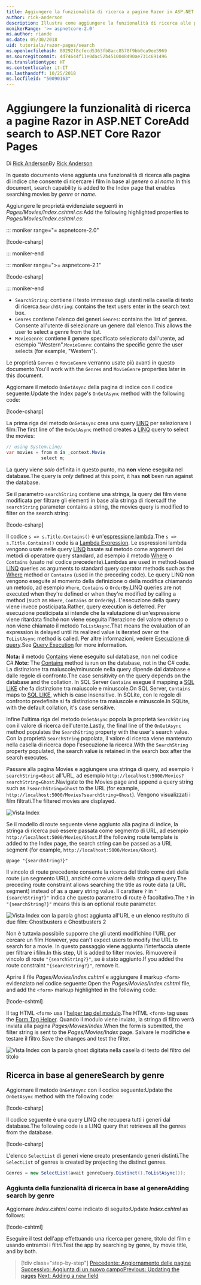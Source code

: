 ```yaml
---
title: Aggiungere la funzionalità di ricerca a pagine Razor in ASP.NET Core
author: rick-anderson
description: Illustra come aggiungere la funzionalità di ricerca alle pagine Razor di ASP.NET Core
monikerRange: '>= aspnetcore-2.0'
ms.author: riande
ms.date: 05/30/2018
uid: tutorials/razor-pages/search
ms.openlocfilehash: 80292f8cfecd5363fb8acc8578f9bb0ca9ee5969
ms.sourcegitcommit: 4d74644f11e0dac52b4510048490ae731c691496
ms.translationtype: HT
ms.contentlocale: it-IT
ms.lasthandoff: 10/25/2018
ms.locfileid: "50090163"
---
```

# <a name="add-search-to-aspnet-core-razor-pages"></a><span data-ttu-id="82a3c-103">Aggiungere la funzionalità di ricerca a pagine Razor in ASP.NET Core</span><span class="sxs-lookup"><span data-stu-id="82a3c-103">Add search to ASP.NET Core Razor Pages</span></span>

<span data-ttu-id="82a3c-104">Di [Rick Anderson](https://twitter.com/RickAndMSFT)</span><span class="sxs-lookup"><span data-stu-id="82a3c-104">By [Rick Anderson](https://twitter.com/RickAndMSFT)</span></span>

<span data-ttu-id="82a3c-105">In questo documento viene aggiunta una funzionalità di ricerca alla pagina di indice che consente di ricercare i film in base al *genere* o al *nome*.</span><span class="sxs-lookup"><span data-stu-id="82a3c-105">In this document, search capability is added to the Index page that enables searching movies by *genre* or *name*.</span></span>

<span data-ttu-id="82a3c-106">Aggiungere le proprietà evidenziate seguenti in *Pages/Movies/Index.cshtml.cs*:</span><span class="sxs-lookup"><span data-stu-id="82a3c-106">Add the following highlighted properties to *Pages/Movies/Index.cshtml.cs*:</span></span>

::: moniker range="= aspnetcore-2.0"

[!code-csharp[](razor-pages-start/sample/RazorPagesMovie/Pages/Movies/Index.cshtml.cs?name=snippet_newProps&highlight=11-999)]

::: moniker-end

::: moniker range=">= aspnetcore-2.1"

[!code-csharp[](razor-pages-start/sample/RazorPagesMovie21/Pages/Movies/Index.cshtml.cs?name=snippet_newProps&highlight=11-999)]

::: moniker-end

* <span data-ttu-id="82a3c-107">`SearchString`: contiene il testo immesso dagli utenti nella casella di testo di ricerca.</span><span class="sxs-lookup"><span data-stu-id="82a3c-107">`SearchString`: contains the text users enter in the search text box.</span></span>
* <span data-ttu-id="82a3c-108">`Genres` contiene l'elenco dei generi.</span><span class="sxs-lookup"><span data-stu-id="82a3c-108">`Genres`: contains the list of genres.</span></span> <span data-ttu-id="82a3c-109">Consente all'utente di selezionare un genere dall'elenco.</span><span class="sxs-lookup"><span data-stu-id="82a3c-109">This allows the user to select a genre from the list.</span></span>
* <span data-ttu-id="82a3c-110">`MovieGenre`: contiene il genere specificato selezionato dall'utente, ad esempio "Western".</span><span class="sxs-lookup"><span data-stu-id="82a3c-110">`MovieGenre`: contains the specific genre the user selects (for example, "Western").</span></span>

<span data-ttu-id="82a3c-111">Le proprietà `Genres` e `MovieGenre` verranno usate più avanti in questo documento.</span><span class="sxs-lookup"><span data-stu-id="82a3c-111">You'll work with the `Genres` and `MovieGenre` properties later in this document.</span></span>

<span data-ttu-id="82a3c-112">Aggiornare il metodo `OnGetAsync` della pagina di indice con il codice seguente:</span><span class="sxs-lookup"><span data-stu-id="82a3c-112">Update the Index page's `OnGetAsync` method with the following code:</span></span>

[!code-csharp[](razor-pages-start/sample/RazorPagesMovie/Pages/Movies/Index.cshtml.cs?name=snippet_1stSearch)]

<span data-ttu-id="82a3c-113">La prima riga del metodo `OnGetAsync` crea una query [LINQ](/dotnet/csharp/programming-guide/concepts/linq/) per selezionare i film:</span><span class="sxs-lookup"><span data-stu-id="82a3c-113">The first line of the `OnGetAsync` method creates a [LINQ](/dotnet/csharp/programming-guide/concepts/linq/) query to select the movies:</span></span>

```csharp
// using System.Linq;
var movies = from m in _context.Movie
             select m;
```

<span data-ttu-id="82a3c-114">La query viene *solo* definita in questo punto, ma **non** viene eseguita nel database.</span><span class="sxs-lookup"><span data-stu-id="82a3c-114">The query is *only* defined at this point, it has **not** been run against the database.</span></span>

<span data-ttu-id="82a3c-115">Se il parametro `searchString` contiene una stringa, la query dei film viene modificata per filtrare gli elementi in base alla stringa di ricerca:</span><span class="sxs-lookup"><span data-stu-id="82a3c-115">If the `searchString` parameter contains a string, the movies query is modified to filter on the search string:</span></span>

[!code-csharp[](razor-pages-start/sample/RazorPagesMovie/Pages/Movies/Index.cshtml.cs?name=snippet_SearchNull)]

<span data-ttu-id="82a3c-116">Il codice `s => s.Title.Contains()` è un'[espressione lambda](/dotnet/csharp/programming-guide/statements-expressions-operators/lambda-expressions).</span><span class="sxs-lookup"><span data-stu-id="82a3c-116">The `s => s.Title.Contains()` code is a [Lambda Expression](/dotnet/csharp/programming-guide/statements-expressions-operators/lambda-expressions).</span></span> <span data-ttu-id="82a3c-117">Le espressioni lambda vengono usate nelle query [LINQ](/dotnet/csharp/programming-guide/concepts/linq/) basate sul metodo come argomenti dei metodi di operatore query standard, ad esempio il metodo [Where](/dotnet/csharp/programming-guide/concepts/linq/query-syntax-and-method-syntax-in-linq) o `Contains` (usato nel codice precedente).</span><span class="sxs-lookup"><span data-stu-id="82a3c-117">Lambdas are used in method-based [LINQ](/dotnet/csharp/programming-guide/concepts/linq/) queries as arguments to standard query operator methods such as the [Where](/dotnet/csharp/programming-guide/concepts/linq/query-syntax-and-method-syntax-in-linq) method or `Contains` (used in the preceding code).</span></span> <span data-ttu-id="82a3c-118">Le query LINQ non vengono eseguite al momento della definizione o della modifica chiamando un metodo, ad esempio `Where`, `Contains` o `OrderBy`.</span><span class="sxs-lookup"><span data-stu-id="82a3c-118">LINQ queries are not executed when they're defined or when they're modified by calling a method (such as `Where`, `Contains`  or `OrderBy`).</span></span> <span data-ttu-id="82a3c-119">L'esecuzione della query viene invece posticipata.</span><span class="sxs-lookup"><span data-stu-id="82a3c-119">Rather, query execution is deferred.</span></span> <span data-ttu-id="82a3c-120">Per esecuzione posticipata si intende che la valutazione di un'espressione viene ritardata finché non viene eseguita l'iterazione del valore ottenuto o non viene chiamato il metodo `ToListAsync`.</span><span class="sxs-lookup"><span data-stu-id="82a3c-120">That means the evaluation of an expression is delayed until its realized value is iterated over or the `ToListAsync` method is called.</span></span> <span data-ttu-id="82a3c-121">Per altre informazioni, vedere [Esecuzione di query](/dotnet/framework/data/adonet/ef/language-reference/query-execution).</span><span class="sxs-lookup"><span data-stu-id="82a3c-121">See [Query Execution](/dotnet/framework/data/adonet/ef/language-reference/query-execution) for more information.</span></span>

<span data-ttu-id="82a3c-122">**Nota:** il metodo [Contains](/dotnet/api/system.data.objects.dataclasses.entitycollection-1.contains) viene eseguito sul database, non nel codice C#.</span><span class="sxs-lookup"><span data-stu-id="82a3c-122">**Note:** The [Contains](/dotnet/api/system.data.objects.dataclasses.entitycollection-1.contains) method is run on the database, not in the C# code.</span></span> <span data-ttu-id="82a3c-123">La distinzione tra maiuscole/minuscole nella query dipende dal database e dalle regole di confronto.</span><span class="sxs-lookup"><span data-stu-id="82a3c-123">The case sensitivity on the query depends on the database and the collation.</span></span> <span data-ttu-id="82a3c-124">In SQL Server `Contains` esegue il mapping a [SQL LIKE](/sql/t-sql/language-elements/like-transact-sql) che fa distinzione tra maiuscole e minuscole.</span><span class="sxs-lookup"><span data-stu-id="82a3c-124">On SQL Server, `Contains` maps to [SQL LIKE](/sql/t-sql/language-elements/like-transact-sql), which is case insensitive.</span></span> <span data-ttu-id="82a3c-125">In SQLite, con le regole di confronto predefinite si fa distinzione tra maiuscole e minuscole.</span><span class="sxs-lookup"><span data-stu-id="82a3c-125">In SQLite, with the default collation, it's case sensitive.</span></span>

<span data-ttu-id="82a3c-126">Infine l'ultima riga del metodo `OnGetAsync` popola la proprietà `SearchString` con il valore di ricerca dell'utente.</span><span class="sxs-lookup"><span data-stu-id="82a3c-126">Lastly, the final line of the `OnGetAsync` method populates the `SearchString` property with the user's search value.</span></span> <span data-ttu-id="82a3c-127">Con la proprietà `SearchString` popolata, il valore di ricerca viene mantenuto nella casella di ricerca dopo l'esecuzione la ricerca.</span><span class="sxs-lookup"><span data-stu-id="82a3c-127">With the `SearchString` property populated, the search value is retained in the search box after the search executes.</span></span>

<span data-ttu-id="82a3c-128">Passare alla pagina Movies e aggiungere una stringa di query, ad esempio `?searchString=Ghost` all'URL, ad esempio `http://localhost:5000/Movies?searchString=Ghost`.</span><span class="sxs-lookup"><span data-stu-id="82a3c-128">Navigate to the Movies page and append a query string such as `?searchString=Ghost` to the URL (for example, `http://localhost:5000/Movies?searchString=Ghost`).</span></span> <span data-ttu-id="82a3c-129">Vengono visualizzati i film filtrati.</span><span class="sxs-lookup"><span data-stu-id="82a3c-129">The filtered movies are displayed.</span></span>

![Vista Index](search/_static/ghost.png)

<span data-ttu-id="82a3c-131">Se il modello di route seguente viene aggiunto alla pagina di indice, la stringa di ricerca può essere passata come segmento di URL, ad esempio `http://localhost:5000/Movies/Ghost`.</span><span class="sxs-lookup"><span data-stu-id="82a3c-131">If the following route template is added to the Index page, the search string can be passed as a URL segment (for example, `http://localhost:5000/Movies/Ghost`).</span></span>

```cshtml
@page "{searchString?}"
```

<span data-ttu-id="82a3c-132">Il vincolo di route precedente consente la ricerca del titolo come dati della route (un segmento URL), anziché come valore della stringa di query.</span><span class="sxs-lookup"><span data-stu-id="82a3c-132">The preceding route constraint allows searching the title as route data (a URL segment) instead of as a query string value.</span></span>  <span data-ttu-id="82a3c-133">Il carattere `?` in `"{searchString?}"` indica che questo parametro di route è facoltativo.</span><span class="sxs-lookup"><span data-stu-id="82a3c-133">The `?` in `"{searchString?}"` means this is an optional route parameter.</span></span>

![Vista Index con la parola ghost aggiunta all'URL e un elenco restituito di due film: Ghostbusters e Ghostbusters 2](search/_static/g2.png)

<span data-ttu-id="82a3c-135">Non è tuttavia possibile supporre che gli utenti modifichino l'URL per cercare un film.</span><span class="sxs-lookup"><span data-stu-id="82a3c-135">However, you can't expect users to modify the URL to search for a movie.</span></span> <span data-ttu-id="82a3c-136">In questo passaggio viene aggiunta l'interfaccia utente per filtrare i film.</span><span class="sxs-lookup"><span data-stu-id="82a3c-136">In this step, UI is added to filter movies.</span></span> <span data-ttu-id="82a3c-137">Rimuovere il vincolo di route `"{searchString?}"`, se è stato aggiunto.</span><span class="sxs-lookup"><span data-stu-id="82a3c-137">If you added the route constraint `"{searchString?}"`, remove it.</span></span>

<span data-ttu-id="82a3c-138">Aprire il file *Pages/Movies/Index.cshtml* e aggiungere il markup `<form>` evidenziato nel codice seguente:</span><span class="sxs-lookup"><span data-stu-id="82a3c-138">Open the *Pages/Movies/Index.cshtml* file, and add the `<form>` markup highlighted in the following code:</span></span>

[!code-cshtml[](razor-pages-start/sample/RazorPagesMovie/Pages/Movies/Index2.cshtml?highlight=14-19&range=1-22)]

<span data-ttu-id="82a3c-139">Il tag HTML `<form>` usa l'[helper tag del modulo](xref:mvc/views/working-with-forms#the-form-tag-helper).</span><span class="sxs-lookup"><span data-stu-id="82a3c-139">The HTML `<form>` tag uses the [Form Tag Helper](xref:mvc/views/working-with-forms#the-form-tag-helper).</span></span> <span data-ttu-id="82a3c-140">Quando il modulo viene inviato, la stringa di filtro verrà inviata alla pagina *Pages/Movies/Index*.</span><span class="sxs-lookup"><span data-stu-id="82a3c-140">When the form is submitted, the filter string is sent to the *Pages/Movies/Index* page.</span></span> <span data-ttu-id="82a3c-141">Salvare le modifiche e testare il filtro.</span><span class="sxs-lookup"><span data-stu-id="82a3c-141">Save the changes and test the filter.</span></span>

![Vista Index con la parola ghost digitata nella casella di testo del filtro del titolo](search/_static/filter.png)

## <a name="search-by-genre"></a><span data-ttu-id="82a3c-143">Ricerca in base al genere</span><span class="sxs-lookup"><span data-stu-id="82a3c-143">Search by genre</span></span>

<span data-ttu-id="82a3c-144">Aggiornare il metodo `OnGetAsync` con il codice seguente:</span><span class="sxs-lookup"><span data-stu-id="82a3c-144">Update the `OnGetAsync` method with the following code:</span></span>

[!code-csharp[](razor-pages-start/sample/RazorPagesMovie/Pages/Movies/Index.cshtml.cs?name=snippet_SearchGenre)]

<span data-ttu-id="82a3c-145">Il codice seguente è una query LINQ che recupera tutti i generi dal database.</span><span class="sxs-lookup"><span data-stu-id="82a3c-145">The following code is a LINQ query that retrieves all the genres from the database.</span></span>

[!code-csharp[](razor-pages-start/sample/RazorPagesMovie/Pages/Movies/Index.cshtml.cs?name=snippet_LINQ)]

<span data-ttu-id="82a3c-146">L'elenco `SelectList` di generi viene creato presentando generi distinti.</span><span class="sxs-lookup"><span data-stu-id="82a3c-146">The `SelectList` of genres is created by projecting the distinct genres.</span></span>

<!-- BUG in OPS
Tag snippet_selectlist's start line '75' should be less than end line '29' when resolving "[!code-csharp[](razor-pages-start/sample/RazorPagesMovie/Pages/Movies/Index.cshtml.cs?name=snippet_SelectList)]"

There's no start line.

[!code-csharp[](razor-pages-start/sample/RazorPagesMovie/Pages/Movies/Index.cshtml.cs?name=snippet_SelectList)]
-->

```csharp
Genres = new SelectList(await genreQuery.Distinct().ToListAsync());
```

### <a name="adding-search-by-genre"></a><span data-ttu-id="82a3c-147">Aggiunta della funzionalità di ricerca in base al genere</span><span class="sxs-lookup"><span data-stu-id="82a3c-147">Adding search by genre</span></span>

<span data-ttu-id="82a3c-148">Aggiornare *Index.cshtml* come indicato di seguito:</span><span class="sxs-lookup"><span data-stu-id="82a3c-148">Update *Index.cshtml* as follows:</span></span>

[!code-cshtml[](razor-pages-start/sample/RazorPagesMovie/Pages/Movies/IndexFormGenreNoRating.cshtml?highlight=16-18&range=1-26)]

<span data-ttu-id="82a3c-149">Eseguire il test dell'app effettuando una ricerca per genere, titolo del film e usando entrambi i filtri.</span><span class="sxs-lookup"><span data-stu-id="82a3c-149">Test the app by searching by genre, by movie title, and by both.</span></span>

> [!div class="step-by-step"]
> <span data-ttu-id="82a3c-150">[Precedente: Aggiornamento delle pagine](xref:tutorials/razor-pages/da1)
> [Successivo: Aggiunta di un nuovo campo](xref:tutorials/razor-pages/new-field)</span><span class="sxs-lookup"><span data-stu-id="82a3c-150">[Previous: Updating the pages](xref:tutorials/razor-pages/da1)
[Next: Adding a new field](xref:tutorials/razor-pages/new-field)</span></span>
